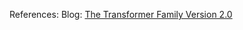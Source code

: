 
References: Blog: [The Transformer Family Version 2.0](https://lilianweng.github.io/posts/2023-01-27-the-transformer-family-v2/)
